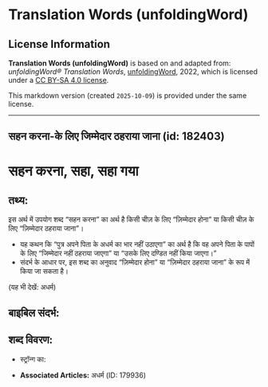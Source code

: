 # Translation Words (unfoldingWord)

## License Information

**Translation Words (unfoldingWord)** is based on and adapted from: _unfoldingWord® Translation Words_, [unfoldingWord](https://unfoldingword.org/utw), 2022, which is licensed under a [CC BY-SA 4.0 license](https://creativecommons.org/licenses/by-sa/4.0/legalcode.en).

This markdown version (created `2025-10-09`) is provided under the same license.



--------------------------------

## सहन करना-के लिए जिम्मेदार ठहराया जाना (id: 182403)

सहन करना, सहा, सहा गया
======================

तथ्य:
-----

इस अर्थ में उपयोग शब्द “सहन करना” का अर्थ है किसी चीज़ के लिए “ज़िम्मेदार होना” या किसी चीज़ के लिए “ज़िम्मेदार ठहराया जाना”।

* यह कथन कि “पुत्र अपने पिता के अधर्म का भार नहीं उठाएगा” का अर्थ है कि वह अपने पिता के पापों के लिए “जिम्मेदार नहीं ठहराया जाएगा” या “उसके लिए दण्डित नहीं किया जाएगा।”
* संदर्भ के आधार पर, इस शब्द का अनुवाद “ज़िम्मेदार होना” या “ज़िम्मेदार ठहराया जाना” के रूप में किया जा सकता है।

(यह भी देखें: अधर्म)

बाइबिल संदर्भ:
--------------

शब्द विवरण:
-----------

* स्ट्रॉन्ग का:

* **Associated Articles:** अधर्म (ID: 179936)

